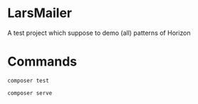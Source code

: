 # LarsMailer

A test project which suppose to demo (all) patterns of Horizon

# Commands

`composer test`

`composer serve`
